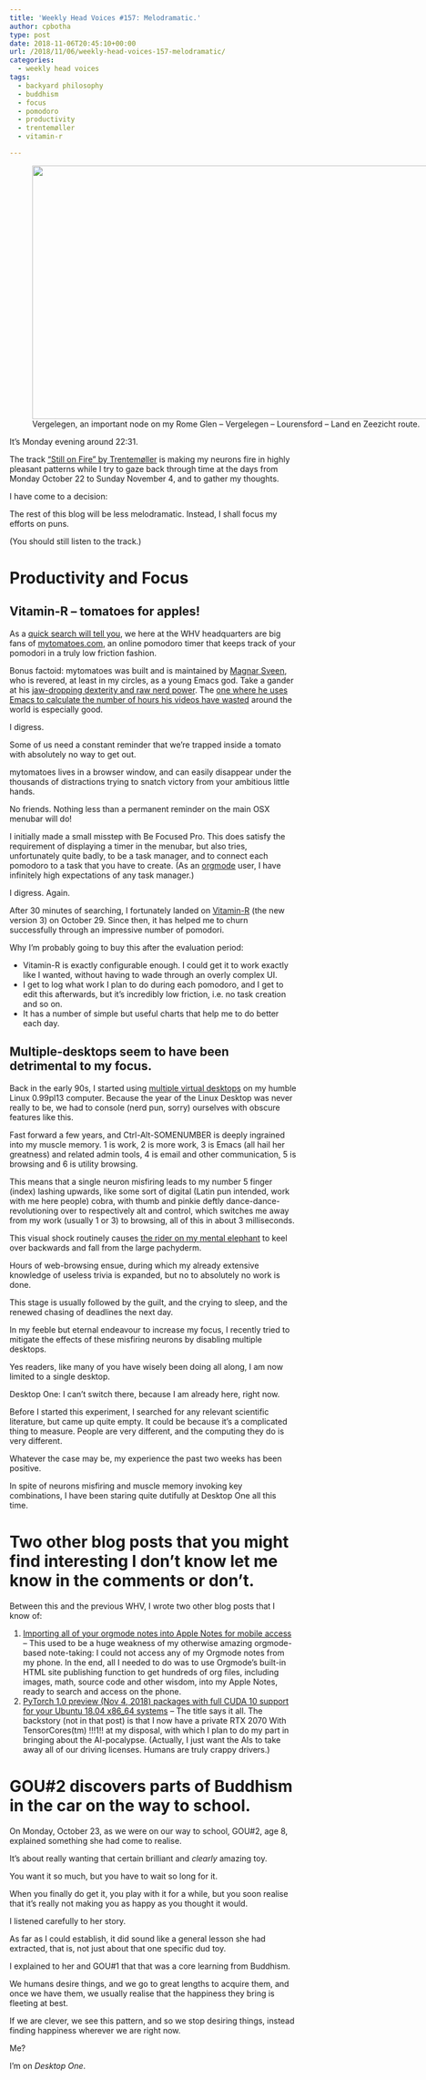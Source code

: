 ```yaml
---
title: 'Weekly Head Voices #157: Melodramatic.'
author: cpbotha
type: post
date: 2018-11-06T20:45:10+00:00
url: /2018/11/06/weekly-head-voices-157-melodramatic/
categories:
  - weekly head voices
tags:
  - backyard philosophy
  - buddhism
  - focus
  - pomodoro
  - productivity
  - trentemøller
  - vitamin-r

---
```

<figure id="attachment_3329" aria-describedby="caption-attachment-3329" style="width: 840px" class="wp-caption alignnone"><a href="https://cpbotha.net/wp-content/uploads/2018/11/vergelegen\_entrance.jpg" data-rel="lightbox-image-0" data-rl\_title="" data-rl_caption="" title=""><img data-attachment-id="3329" data-permalink="https://cpbotha.net/2018/11/06/weekly-head-voices-157-melodramatic/vergelegen_entrance/" data-orig-file="https://cpbotha.net/wp-content/uploads/2018/11/vergelegen_entrance.jpg" data-orig-size="4032,2136" data-comments-opened="1" data-image-meta="{&quot;aperture&quot;:&quot;1.8&quot;,&quot;credit&quot;:&quot;&quot;,&quot;camera&quot;:&quot;iPhone 8&quot;,&quot;caption&quot;:&quot;&quot;,&quot;created_timestamp&quot;:&quot;1541323298&quot;,&quot;copyright&quot;:&quot;&quot;,&quot;focal_length&quot;:&quot;3.99&quot;,&quot;iso&quot;:&quot;25&quot;,&quot;shutter_speed&quot;:&quot;0.00018698578908003&quot;,&quot;title&quot;:&quot;&quot;,&quot;orientation&quot;:&quot;1&quot;}" data-image-title="vergelegen_entrance" data-image-description="" data-medium-file="https://cpbotha.net/wp-content/uploads/2018/11/vergelegen_entrance-300x159.jpg" data-large-file="https://cpbotha.net/wp-content/uploads/2018/11/vergelegen_entrance-1024x542.jpg" class="wp-image-3329 size-large" src="https://cpbotha.net/wp-content/uploads/2018/11/vergelegen_entrance-1024x542.jpg" alt="" width="840" height="445" srcset="https://cpbotha.net/wp-content/uploads/2018/11/vergelegen_entrance-1024x542.jpg 1024w, https://cpbotha.net/wp-content/uploads/2018/11/vergelegen_entrance-300x159.jpg 300w, https://cpbotha.net/wp-content/uploads/2018/11/vergelegen_entrance-768x407.jpg 768w, https://cpbotha.net/wp-content/uploads/2018/11/vergelegen_entrance-1200x636.jpg 1200w" sizes="(max-width: 709px) 85vw, (max-width: 909px) 67vw, (max-width: 1362px) 62vw, 840px" /></a><figcaption id="caption-attachment-3329" class="wp-caption-text">Vergelegen, an important node on my Rome Glen &#8211; Vergelegen &#8211; Lourensford &#8211; Land en Zeezicht route.</figcaption></figure> 

It&#8217;s Monday evening around 22:31.

The track <a href="https://youtu.be/liHjofQBAeM" data-rel="lightbox-video-0">&#8220;Still on Fire&#8221; by Trentemøller</a> is making my neurons fire in highly pleasant patterns while I try to gaze back through time at the days from Monday October 22 to Sunday November 4, and to gather my thoughts.

I have come to a decision:

The rest of this blog will be less melodramatic. Instead, I shall focus my efforts on puns.

(You should still listen to the track.)

# Productivity and Focus

## Vitamin-R &#8211; tomatoes for apples!

As a [quick search will tell you][1], we here at the WHV headquarters are big fans of [mytomatoes.com][2], an online pomodoro timer that keeps track of your pomodori in a truly low friction fashion.

Bonus factoid: mytomatoes was built and is maintained by [Magnar Sveen][3], who is revered, at least in my circles, as a young Emacs god. Take a gander at his [jaw-dropping dexterity and raw nerd power][4]. The <a href="https://youtu.be/jNa3axo40qM" data-rel="lightbox-video-1">one where he uses Emacs to calculate the number of hours his videos have wasted</a> around the world is especially good.

I digress.

Some of us need a constant reminder that we&#8217;re trapped inside a tomato with absolutely no way to get out.

mytomatoes lives in a browser window, and can easily disappear under the thousands of distractions trying to snatch victory from your ambitious little hands.

No friends. Nothing less than a permanent reminder on the main OSX menubar will do!

I initially made a small misstep with Be Focused Pro. This does satisfy the requirement of displaying a timer in the menubar, but also tries, unfortunately quite badly, to be a task manager, and to connect each pomodoro to a task that you have to create. (As an [orgmode][5] user, I have infinitely high expectations of any task manager.)

I digress. Again.

After 30 minutes of searching, I fortunately landed on [Vitamin-R][6]&nbsp;(the new version 3) on October 29. Since then, it has helped me to churn successfully through an impressive number of pomodori.

Why I&#8217;m probably going to buy this after the evaluation period:

  * Vitamin-R is exactly configurable enough. I could get it to work exactly like I wanted, without having to wade through an overly complex UI.
  * I get to log what work I plan to do during each pomodoro, and I get to edit this afterwards, but it&#8217;s incredibly low friction, i.e. no task creation and so on.
  * It has a number of simple but useful charts that help me to do better each day.

## Multiple-desktops seem to have been detrimental to my focus.

Back in the early 90s, I started using [multiple virtual desktops][7] on my humble Linux 0.99pl13 computer. Because the year of the Linux Desktop was never really to be, we had to console (nerd pun, sorry) ourselves with obscure features like this.

Fast forward a few years, and Ctrl-Alt-SOMENUMBER is deeply ingrained into my muscle memory. 1 is work, 2 is more work, 3 is Emacs (all hail her greatness) and related admin tools, 4 is email and other communication, 5 is browsing and 6 is utility browsing.

This means that a single neuron misfiring leads to my number 5 finger (index) lashing upwards, like some sort of digital (Latin pun intended, work with me here people) cobra, with thumb and pinkie deftly dance-dance-revolutioning over to respectively alt and control, which switches me away from my work (usually 1 or 3) to browsing, all of this in about 3 milliseconds.

This visual shock routinely causes [the rider on my mental elephant][8] to keel over backwards and fall from the large pachyderm.

Hours of web-browsing ensue, during which my already extensive knowledge of useless trivia is expanded, but no to absolutely no work is done.

This stage is usually followed by the guilt, and the crying to sleep, and the renewed chasing of deadlines the next day.

In my feeble but eternal endeavour to increase my focus, I recently tried to mitigate the effects of these misfiring neurons by disabling multiple desktops.

Yes readers, like many of you have wisely been doing all along, I am now limited to a single desktop.

Desktop One: I can&#8217;t switch there, because I am already here, right now.

Before I started this experiment, I searched for any relevant scientific literature, but came up quite empty. It could be because it&#8217;s a complicated thing to measure. People are very different, and the computing they do is very different.

Whatever the case may be, my experience the past two weeks has been positive.

In spite of neurons misfiring and muscle memory invoking key combinations, I have been staring quite dutifully at Desktop One all this time.

# Two other blog posts that you might find interesting I don&#8217;t know let me know in the comments or don&#8217;t.

Between this and the previous WHV, I wrote two other blog posts that I know of:

  1. [Importing all of your orgmode notes into Apple Notes for mobile access][9] &#8211; This used to be a huge weakness of my otherwise amazing orgmode-based note-taking: I could not access any of my Orgmode notes from my phone. In the end, all I needed to do was to use Orgmode&#8217;s built-in HTML site publishing function to get hundreds of org files, including images, math, source code and other wisdom, into my Apple Notes, ready to search and access on the phone.
  2. [PyTorch 1.0 preview (Nov 4, 2018) packages with full CUDA 10 support for your Ubuntu 18.04 x86_64 systems][10] &#8211; The title says it all. The backstory (not in that post) is that I now have a private RTX 2070 With TensorCores(tm) !!!1!! at my disposal, with which I plan to do my part in bringing about the AI-pocalypse. (Actually, I just want the AIs to take away all of our driving licenses. Humans are truly crappy drivers.)

# GOU#2 discovers parts of Buddhism in the car on the way to school.

On Monday, October 23, as we were on our way to school, GOU#2, age 8, explained something she had come to realise.

It&#8217;s about really wanting that certain brilliant and _clearly_ amazing toy.

You want it so much, but you have to wait so long for it.

When you finally do get it, you play with it for a while, but you soon realise that it&#8217;s really not making you as happy as you thought it would.

I listened carefully to her story.

As far as I could establish, it did sound like a general lesson she had extracted, that is, not just about that one specific dud toy.

I explained to her and GOU#1 that that was a core learning from Buddhism.

We humans desire things, and we go to great lengths to acquire them, and once we have them, we usually realise that the happiness they bring is fleeting at best.

If we are clever, we see this pattern, and so we stop desiring things, instead finding happiness wherever we are right now.

Me?

I&#8217;m on _Desktop One_.

&nbsp;

 [1]: https://cpbotha.net/?s=mytomatoes
 [2]: http://mytomatoes.com/
 [3]: https://twitter.com/magnars?lang=en
 [4]: http://emacsrocks.com/
 [5]: https://orgmode.org/
 [6]: http://www.publicspace.net/Vitamin-R/
 [7]: https://en.wikipedia.org/wiki/Virtual_desktop
 [8]: /2018/05/20/weekly-head-voices-143-the-rider-and-the-elephant/
 [9]: https://vxlabs.com/2018/10/29/importing-orgmode-notes-into-apple-notes/
 [10]: https://vxlabs.com/2018/11/04/pytorch-1-0-preview-nov-4-2018-packages-with-full-cuda-10-support-for-your-ubuntu-18-04-x86_64-systems/